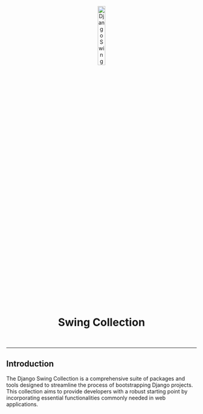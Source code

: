 <p align="center">
    <img src="https://github.com/scape-agency/swing.dj/blob/85830584264bca52c02e1f0dcfa3648f84783805/res/swing-logo.png" width="20%" height="20%" alt="Django Swing Logo">
</p>
<h1 align='center' style='border-bottom: none;'>Swing Collection</h1>
<br/>

---

## Introduction

The Django Swing Collection is a comprehensive suite of packages and tools designed to streamline the process of bootstrapping Django projects. This collection aims to provide developers with a robust starting point by incorporating essential functionalities commonly needed in web applications.
